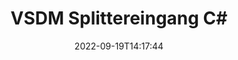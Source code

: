 ---
############################# Static ############################
layout: "auto-gen-merger"
date: 2022-09-19T14:17:44
draft: false
otherformats: docx dot dotm dotx epub html mht mhtml odp ods odt one otp ott pdf pps

############################# Head ############################
head_title: "Teilen Sie VSDM in mehrere Dateien in C#"
head_description: "Teilen Sie eine einzelne VSDM-Datei in mehrere Dateien basierend auf Seitenzahlen, Seitenintervallen, geraden oder ungeraden Seiten mithilfe der Documents Merger API auf."

############################# Header ############################
title: "VSDM Splittereingang C#"
description: "Teilen Sie VSDM mit ein paar Zeilen .NET-Code."
bg_image: "https://cms.admin.containerize.com/templates/aspose/App_Themes/V3/images/bg/header1.png"
bg_overlay: false
button:
    enable: true
    icon: "fas fa-arrow-down"
    label: "Download kostenlose Testversion"
    link: "https://downloads.groupdocs.com/merger/net"

############################# SubMenu ############################
submenu:
    enable: true

    left:
        img_alt: "GroupDocs.Merger for .NET"
        image: "https://cms.admin.containerize.com/templates/groupdocs/images/product-logos/90x90-noborder/groupdocs-merger-net.png"
        product: "GroupDocs.Merger"
        platform: ".NET"

    middle:
        button:

            # button loop
            - link: "https://apireference.groupdocs.com/merger/net"
              text: "API-Referenz"

            # button loop
            - link: "https://github.com/groupdocs-merger"
              text: "Codebeispiele"

            # button loop
            - link: "https://products.groupdocs.app/merger/family"
              text: "Live-Demos"

            # button loop
            - link: "https://purchase.groupdocs.com/pricing/merger/net"
              text: "Preisgestaltung"

    right:
        link_download: "https://downloads.groupdocs.com/merger"
        link_learn: "https://docs.groupdocs.com/merger/net"
        link_buy: "https://purchase.groupdocs.com"

############################# About ############################
about:
    enable: true
    title: "Über die GroupDocs.Merger for .NET-API"
    content: |
        Die Bibliothek [GroupDocs.Merger for .NET](/de/merger/net/) bietet eine einfache Lösung zum sicheren Zusammenführen und Aufteilen zwischen einer Vielzahl von Dokumentformaten, darunter PDF, Microsoft Office (Word, Excel, PowerPoint, OneNote), OpenDocument, HTML, Bilder und viele andere in .NET-Anwendungen. Durch Hinzufügen von nur wenigen Codezeilen können Sie mehrere Dokumentoperationen ausführen, z. B. Verschieben, Entfernen, Drehen, Austauschen, Extrahieren oder Ändern der Ausrichtung von Seiten innerhalb der Dokumente. Die API zum Zusammenführen von Dokumenten unterstützt auch die Vorschau von Dokumentseiten als Bild, um die Dokumentstruktur, die Formatierung und den Inhalt auf der Seite zu analysieren.
        
        GroupDocs.Merger API ist die richtige Wahl für Unternehmenslösungen, die Dateiaufteilungsfunktionen benötigen. Diese APIs werden auf allen wichtigen Betriebssystemen und Plattformen einschließlich .NET Framework, .NET Standard, .NET Core, Mono gut unterstützt.

############################# Steps ############################
steps:
    enable: true
    title_left: "Teilen Sie VSDM Dateiseiten in .NET"
    content_left: |
        [GroupDocs.Merger for .NET](/de/merger/net/) macht es C#-Entwicklern einfach, eine einzelne VSDM-Datei in mehrere resultierende Dateien aufzuteilen, indem sie a paar einfache Schritte.
        
        * Initialisieren Sie **SplitOptions** mit dem Pfadformat der Ausgabedateien.
        * Erstellen Sie eine neue Instanz von **Merger** und übergeben Sie den Pfad des Quelldokuments als Konstruktorparameter.
        * Rufen Sie **Split** auf und übergeben Sie das Objekt **SplitOptions**, um die resultierenden Dokumente zu speichern.

    title_right: "System Anforderungen"
    content_right: |
        GroupDocs.Merger for .NET-APIs werden auf allen wichtigen Plattformen und Betriebssystemen unterstützt. Bevor Sie den folgenden Code ausführen, stellen Sie bitte sicher, dass die folgenden Voraussetzungen auf Ihrem System installiert sind.

        * Betriebssysteme: Microsoft Windows, Linux, MacOS
        * Entwicklungsumgebungen: Visual Studio, Xamarin, MonoDevelop
        * Rahmen: .NET Framework, .NET Standard, .NET Core, Mono
        * Laden Sie die neueste Version von GroupDocs.Merger for .NET von [NuGet](https://www.nuget.org/packages/groupdocs.merger) herunter
         
    code: |
     {{% merger/additional-styles %}}
     {{< merger/code-merger title="So teilen Sie VSDM-Dateien mit C#-Beispielcode">}}

        ```csharp    
        // Teilen Sie die VSDM-Datei mithilfe der GroupDocs.Merger-API
        string filePath = "input.vsdm";
        string filePathOut = "output.vsdm";

        // Initialisiert die SplitOptions-Klasse mit dem Pfadformat der Ausgabedateien
        SplitOptions splitOptions = new SplitOptions(filePathOut, new int[] { 3, 6, 8 });

        // Merger mit Eingabedokument VSDM instanziieren
        using (Merger merger = new Merger(filePath))
          {
            // Rufen Sie die Split-Methode auf und übergeben Sie das SplitOptions-Objekt, um die resultierenden Dokumente zu speichern
            merger.Split(splitOptions);
          }
        ```
     {{< /merger/code-merger >}}

############################# Demos ############################
demos:
    enable: true
    title: "Live-Demos - VSDM-Datei online teilen"
    content: |
       Teilen Sie die Datei VSDM jetzt, indem Sie die Website [GroupDocs.Merger Live Demos](https://products.groupdocs.app/splitter/vsdm) besuchen.
       Die Live-Demo hat die folgenden Vorteile.
        
############################# About Formats ############################
about_formats:
    enable: true

############################# More Formats ############################
more_formats:
    enable: true
    title: "Datei anderer Formate aufteilen"
    content: |
        .NET dokumentiert Merger & Split API für Dateiformate und Bilder. Teilen Sie einige der gängigen Dateiformate wie unten angegeben.

############################# Back to top ###############################
back_to_top:
    enable: true
---